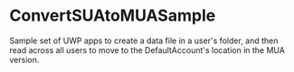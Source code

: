 # ConvertSUAtoMUASample
Sample set of UWP apps to create a data file in a user's folder, and then read across all users to move to the DefaultAccount's location in the MUA version.
